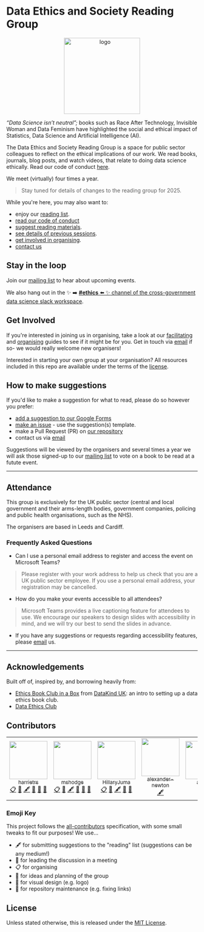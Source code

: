 # Data Ethics and Society Reading Group

<center><img src="deas.png" alt="logo" width="200"></center>

_“Data Science isn’t neutral”;_ books such as Race After Technology, Invisible Woman and Data Feminism have highlighted the social and ethical impact of Statistics, Data Science and Artificial Intelligence (AI).

The Data Ethics and Society Reading Group is a space for public sector colleagues to reflect on the ethical implications of our work. We read books, journals, blog posts, and watch videos, that relate to doing data science ethically. Read our code of conduct [here](./code-of-conduct.md).

We meet (virtually) four times a year.

> Stay tuned for details of changes to the reading group for 2025.

While you're here, you may also want to:

* enjoy our [reading list](./READING-LIST.md).
* [read our code of conduct](./code-of-conduct.md)
* [suggest reading materials](#how-to-make-suggestions).
* [see details of previous sessions](./SESSIONS.md).
* [get involved in organising](#get-involved).
* [contact us](mailto:xgov-data-ethics@proton.me)

## Stay in the loop

Join our [mailing list](https://xgovdataethics.substack.com/) to hear about upcoming events.

We also hang out in the :sparkles: :arrow_right: [**#ethics** :arrow_left: :sparkles: channel of the cross-government data science slack workspace](https://govdatascience.slack.com).

## Get Involved

If you're interested in joining us in organising, take a look at our [facilitating](./Guides/facilitating.md) and [organising](./Guides/organising.md) guides to see if it might be for you. Get in touch via [email](mailto:xgov-data-ethics@proton.me) if so- we would really welcome new organisers!

Interested in starting your own group at your organisation? All resources included in this repo are available under the terms of the [license](./LICENSE).

## How to make suggestions

If you'd like to make a suggestion for what to read, please do so however you prefer:

* [add a suggestion to our Google Forms](https://forms.gle/qvNVX1681hkW62Lj9)
* [make an issue](https://github.com/ukgovdatascience/data-ethics-and-society-reading-group/issues/new/choose) - use the suggestion(s) template.
* make a Pull Request (PR) on [our repository](https://github.com/ukgovdatascience/data-ethics-and-society-reading-group)
* contact us via [email](mailto:xgov-data-ethics@proton.me)

Suggestions will be viewed by the organisers and several times a year we will ask those signed-up to our [mailing list](https://xgovdataethics.substack.com/) to vote on a book to be read at a futute event.

---

## Attendance

This group is exclusively for the UK public sector (central and local government and their arms-length bodies, government companies, policing and public health organisations, such as the NHS).

The organisers are based in Leeds and Cardiff.

### Frequently Asked Questions

* Can I use a personal email address to register and access the event on Microsoft Teams?

> Please register with your work address to help us check that you are a UK public sector employee. If you use a personal email address, your registration may be cancelled.

* How do you make your events accessible to all attendees?

> Microsoft Teams provides a live captioning feature for attendees to use. We encourage our speakers to design slides with accessibility in mind, and we will try our best to send the slides in advance.

* If you have any suggestions or requests regarding accessibility features, please [email](mailto:xgov-data-ethics@proton.me) us.

---

## Acknowledgements

Built off of, inspired by, and borrowing heavily from:

* [Ethics Book Club in a
Box](https://github.com/DataKind-UK/data-ethics-book-club-in-a-box) from [DataKind UK](https://datakind.org.uk/): an intro to setting up a data ethics book club.
* [Data Ethics Club](https://github.com/very-good-science/data-ethics-club)

## Contributors
<!-- markdownlint-disable -->
<table>
	<tbody>
		<tr>
			<td align="center"><font color="#333333">
				<a href="https://github.com/harrietrs">
					<img alt="" src="https://avatars.githubusercontent.com/u/28767009?v=4" width="100px;" />
					<br />
					<sub>harrietrs</sub>
				</a>
				<br />
				<a href="#eventOrganizing-harrietrs" title="Event Organizing">📋</a>
				<a href="#ideas-harrietrs" title="Ideas, Planning, &amp; Feedback">🤔</a>
				<a href="#content-harrietrs" title="Content">🖋</a>
				<a href="#question-harrietrs" title="Leading Discussion">💬</a>
				<a href="#blog-harrietrs" title="Blogposts">📝</a>
				<a href="#maintenance-harrietrs" title="Maintenance">🚧</a>
			</font></td>
			<td align="center"><font color="#333333">
				<a href="https://github.com/mshodge">
					<img alt="" src="https://avatars.githubusercontent.com/u/15108577?v=4" width="100px;" />
					<br />
					<sub>mshodge</sub>
				</a>
				<br />
				<a href="#eventOrganizing-mshodge" title="Event Organizing">📋</a>
				<a href="#ideas-mshodge" title="Ideas, Planning, &amp; Feedback">🤔</a>
				<a href="#content-mshodge" title="Content">🖋</a>
				<a href="#question-mshodge" title="Leading Discussion">💬</a>
				<a href="#blog-mshodge" title="Blogposts">📝</a>
				<a href="#maintenance-mshodge" title="Maintenance">🚧</a></font></td>
			<td align="center"><font color="#333333">
				<a href="https://github.com/HillaryJuma">
					<img alt="" src="https://avatars.githubusercontent.com/u/52030096?v=4" width="100px;" />
					<br />
					<sub>HillaryJuma</sub>
				</a>
				<br />
				<a href="#eventOrganizing-HillaryJuma" title="Event Organizing">📋</a>
				<a href="#ideas-HillaryJuma" style="text-align: -webkit-center;" title="Ideas, Planning, &amp; Feedback">🤔</a>
				<a href="#content-HillaryJuma" title="Content">🖋</a>
				<a href="#question-HillaryJuma" title="Leading Discussion">💬</a>
				<a href="#design-HillaryJuma" title="Design">🎨</a>
			</font></td>
			<td align="center"><font color="#333333">
				<a href="https://github.com/alexander-newton">
					<img alt="" src="https://avatars.githubusercontent.com/u/43876799?v=4" width="100px;" />
					<br />
					<sub>alexander-newton</sub>
				</a>
				<br />
				<a href="#content-alexander-newton" title="Content">🖋</a>
			</font></td>
			<td align="center"><font color="#333333">
				<a href="https://github.com/asfass">
					<img alt="" src="https://avatars.githubusercontent.com/u/107923301?v=4" width="100px;" />
					<br />
					<sub>asfass</sub>
				</a>
				<br />
				<a href="#content-asfass" title="Content">🖋</a>
			</font></td>
			<td align="center"><font color="#333333">
				<a href="https://github.com/annie-howard">
					<img alt="" src="https://avatars.githubusercontent.com/u/90615915?v=4" width="100px;" />
					<br />
					<sub>annie-howard</sub>
				</a>
				<br />
				<a href="#content-annie-howard" title="Content">🖋</a>
				<a href="#eventOrganizing-annie-howard" title="Event Organizing">📋</a>
				<a href="#question-annie-howard" title="Leading Discussion">💬</a>
			</font></td>
			<td align="center"><font color="#333333">
				<a href="https://github.com/AI-ynnna">
					<img alt="" src="https://avatars.githubusercontent.com/u/92533251?v=4" width="100px;" />
					<br />
					<sub>AI-ynnna</sub>
				</a>
				<br />
				<a href="#eventOrganizing-AI-ynnna" title="Event Organizing">📋</a>
				<a href="#ideas-AI-ynnna" title="Ideas, Planning, &amp; Feedback">🤔</a>
				<a href="#content-AI-ynnna" title="Content">🖋</a>
			</font></td>
			<td align="center"><font color="#333333">
				<a href="https://github.com/amelianoonan1-nhs">
					<img alt="" src="https://avatars.githubusercontent.com/u/110029556?v=4" width="100px;" />
					<br />
					<sub>amelianoonan1-nhs</sub>
				</a>
				<br />
				<a href="#content-amelianoonan1-nhs" title="Content">🖋</a>
			</font></td>
		</tr>
	</tbody>
</table>


<!-- markdownlint-restore -->

### Emoji Key

This project follows the [all-contributors](https://github.com/all-contributors/all-contributors) specification, with some small tweaks to fit our purposes!  We use...

* 🖋  for submitting suggestions to the "reading" list (suggestions can be any medium!)
* 💬  for leading the discussion in a meeting
* 📋  for organising
* 🤔  for ideas and planning of the group
* 🎨  for visual design (e.g. logo)
* 🚧  for repository maintenance (e.g. fixing links)

## License

Unless stated otherwise, this is released under the [MIT License](./LICENSE).
